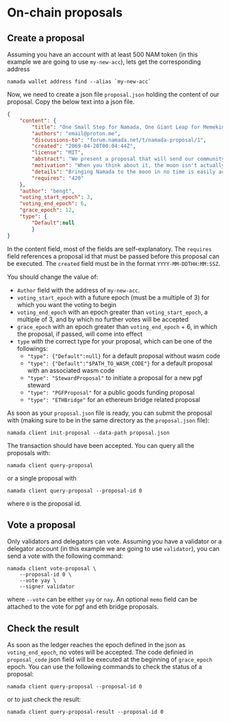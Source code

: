 # On-chain proposals

## Create a proposal

Assuming you have an account with at least 500 NAM token (in this example we are going to use `my-new-acc`), lets get the corresponding address

```shell
namada wallet address find --alias `my-new-acc`
```

Now, we need to create a json file `proposal.json` holding the content of our proposal. Copy the below text into a json file.

```json
{
    "content": {
        "title": "One Small Step for Namada, One Giant Leap for Memekind",
        "authors": "email@proton.me",
        "discussions-to": "forum.namada.net/t/namada-proposal/1",
        "created": "2069-04-20T00:04:44Z",
        "license": "MIT",
        "abstract": "We present a proposal that will send our community to the moon. This proposal outlines all training necessary to accomplish this goal. All memers are welcome to join.",
        "motivation": "When you think about it, the moon isn't actually that far away.The moon is only 384,400 km. We have not yet brought Namada to the moon, so it is only natural to use 101 as the prime number for our modular arithmetic operations. 384,400 (mod 101) = 95. 95 km is a distance that can be easily covered by a single person in a single day. Namada was produced by more than 100 people. So 95/100 = 0, rounded to the nearest integer. This means that Namada can reach the moon in no time.",
        "details": "Bringing Namada to the moon in no time is easily achievable. We just need to pass this governance proposal and set the plan in action",
        "requires": "420"
    },
    "author": "bengt",
    "voting_start_epoch": 3,
    "voting_end_epoch": 6,
    "grace_epoch": 12,
    "type": {
        "Default":null
        }
}
```

In the content field, most of the fields are self-explanatory. The `requires` field references a proposal id that must be passed before this proposal can be executed. The `created` field must be in the format `YYYY-MM-DDTHH:MM:SSZ`.

You should change the value of:

- `Author` field with the address of `my-new-acc`.
- `voting_start_epoch` with a future epoch (must be a multiple of 3) for which you want the voting to begin
- `voting_end_epoch` with an epoch greater than `voting_start_epoch`, a multiple of 3, and by which no further votes will be accepted
- `grace_epoch` with an epoch greater than `voting_end_epoch` + 6, in which the proposal, if passed, will come into effect
- `type` with the correct type for your proposal, which can be one of the followings:
    - `"type": {"Default":null}` for a default proposal without wasm code
    - `"type": {"Default":"$PATH_TO_WASM_CODE"}` for a default proposal with an associated wasm code
    - `"type": "StewardProposal"` to initiate a proposal for a new pgf steward
    - `"type": "PGFProposal"` for a public goods funding proposal
    - `"type": "ETHBridge"` for an ethereum bridge related proposal


As soon as your `proposal.json` file is ready, you can submit the proposal with (making sure to be in the same directory as the `proposal.json` file):

```shell
namada client init-proposal --data-path proposal.json 
```

The transaction should have been accepted. You can query all the proposals with:

```shell
namada client query-proposal
```

or a single proposal with

```shell
namada client query-proposal --proposal-id 0
```

where `0` is the proposal id.

## Vote a proposal

Only validators and delegators can vote. Assuming you have a validator or a delegator account (in this example we are going to use `validator`), you can send a vote with the following command:

```shell
namada client vote-proposal \
    --proposal-id 0 \
    --vote yay \
    --signer validator
```

where `--vote` can be either `yay` or `nay`. An optional `memo` field can be attached to the vote for pgf and eth bridge proposals.

## Check the result

As soon as the ledger reaches the epoch defined in the json as `voting_end_epoch`, no votes will be accepted. The code definied in `proposal_code` json field will be executed at the beginning of `grace_epoch` epoch. You can use the following commands to check the status of a proposal:

```shell
namada client query-proposal --proposal-id 0
```

or to just check the result:

```shell
namada client query-proposal-result --proposal-id 0
```
